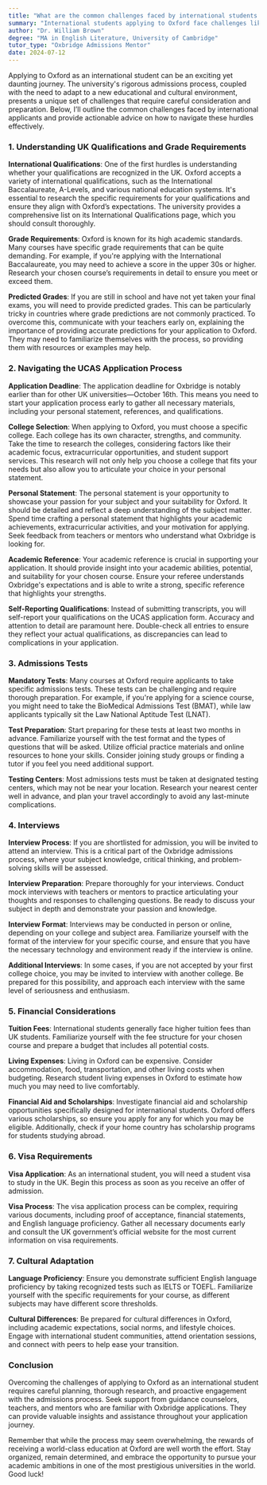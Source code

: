 ```yaml
---
title: "What are the common challenges faced by international students applying to Oxford?"
summary: "International students applying to Oxford face challenges like understanding UK qualifications, adapting to a new culture, and navigating the admissions process."
author: "Dr. William Brown"
degree: "MA in English Literature, University of Cambridge"
tutor_type: "Oxbridge Admissions Mentor"
date: 2024-07-12
---
```


Applying to Oxford as an international student can be an exciting yet daunting journey. The university's rigorous admissions process, coupled with the need to adapt to a new educational and cultural environment, presents a unique set of challenges that require careful consideration and preparation. Below, I’ll outline the common challenges faced by international applicants and provide actionable advice on how to navigate these hurdles effectively.

### 1. Understanding UK Qualifications and Grade Requirements

**International Qualifications**: One of the first hurdles is understanding whether your qualifications are recognized in the UK. Oxford accepts a variety of international qualifications, such as the International Baccalaureate, A-Levels, and various national education systems. It's essential to research the specific requirements for your qualifications and ensure they align with Oxford’s expectations. The university provides a comprehensive list on its International Qualifications page, which you should consult thoroughly.

**Grade Requirements**: Oxford is known for its high academic standards. Many courses have specific grade requirements that can be quite demanding. For example, if you're applying with the International Baccalaureate, you may need to achieve a score in the upper 30s or higher. Research your chosen course’s requirements in detail to ensure you meet or exceed them.

**Predicted Grades**: If you are still in school and have not yet taken your final exams, you will need to provide predicted grades. This can be particularly tricky in countries where grade predictions are not commonly practiced. To overcome this, communicate with your teachers early on, explaining the importance of providing accurate predictions for your application to Oxford. They may need to familiarize themselves with the process, so providing them with resources or examples may help.

### 2. Navigating the UCAS Application Process

**Application Deadline**: The application deadline for Oxbridge is notably earlier than for other UK universities—October 16th. This means you need to start your application process early to gather all necessary materials, including your personal statement, references, and qualifications.

**College Selection**: When applying to Oxford, you must choose a specific college. Each college has its own character, strengths, and community. Take the time to research the colleges, considering factors like their academic focus, extracurricular opportunities, and student support services. This research will not only help you choose a college that fits your needs but also allow you to articulate your choice in your personal statement.

**Personal Statement**: The personal statement is your opportunity to showcase your passion for your subject and your suitability for Oxford. It should be detailed and reflect a deep understanding of the subject matter. Spend time crafting a personal statement that highlights your academic achievements, extracurricular activities, and your motivation for applying. Seek feedback from teachers or mentors who understand what Oxbridge is looking for.

**Academic Reference**: Your academic reference is crucial in supporting your application. It should provide insight into your academic abilities, potential, and suitability for your chosen course. Ensure your referee understands Oxbridge's expectations and is able to write a strong, specific reference that highlights your strengths.

**Self-Reporting Qualifications**: Instead of submitting transcripts, you will self-report your qualifications on the UCAS application form. Accuracy and attention to detail are paramount here. Double-check all entries to ensure they reflect your actual qualifications, as discrepancies can lead to complications in your application.

### 3. Admissions Tests

**Mandatory Tests**: Many courses at Oxford require applicants to take specific admissions tests. These tests can be challenging and require thorough preparation. For example, if you're applying for a science course, you might need to take the BioMedical Admissions Test (BMAT), while law applicants typically sit the Law National Aptitude Test (LNAT).

**Test Preparation**: Start preparing for these tests at least two months in advance. Familiarize yourself with the test format and the types of questions that will be asked. Utilize official practice materials and online resources to hone your skills. Consider joining study groups or finding a tutor if you feel you need additional support.

**Testing Centers**: Most admissions tests must be taken at designated testing centers, which may not be near your location. Research your nearest center well in advance, and plan your travel accordingly to avoid any last-minute complications.

### 4. Interviews

**Interview Process**: If you are shortlisted for admission, you will be invited to attend an interview. This is a critical part of the Oxbridge admissions process, where your subject knowledge, critical thinking, and problem-solving skills will be assessed.

**Interview Preparation**: Prepare thoroughly for your interviews. Conduct mock interviews with teachers or mentors to practice articulating your thoughts and responses to challenging questions. Be ready to discuss your subject in depth and demonstrate your passion and knowledge.

**Interview Format**: Interviews may be conducted in person or online, depending on your college and subject area. Familiarize yourself with the format of the interview for your specific course, and ensure that you have the necessary technology and environment ready if the interview is online.

**Additional Interviews**: In some cases, if you are not accepted by your first college choice, you may be invited to interview with another college. Be prepared for this possibility, and approach each interview with the same level of seriousness and enthusiasm.

### 5. Financial Considerations

**Tuition Fees**: International students generally face higher tuition fees than UK students. Familiarize yourself with the fee structure for your chosen course and prepare a budget that includes all potential costs.

**Living Expenses**: Living in Oxford can be expensive. Consider accommodation, food, transportation, and other living costs when budgeting. Research student living expenses in Oxford to estimate how much you may need to live comfortably.

**Financial Aid and Scholarships**: Investigate financial aid and scholarship opportunities specifically designed for international students. Oxford offers various scholarships, so ensure you apply for any for which you may be eligible. Additionally, check if your home country has scholarship programs for students studying abroad.

### 6. Visa Requirements

**Visa Application**: As an international student, you will need a student visa to study in the UK. Begin this process as soon as you receive an offer of admission.

**Visa Process**: The visa application process can be complex, requiring various documents, including proof of acceptance, financial statements, and English language proficiency. Gather all necessary documents early and consult the UK government’s official website for the most current information on visa requirements.

### 7. Cultural Adaptation

**Language Proficiency**: Ensure you demonstrate sufficient English language proficiency by taking recognized tests such as IELTS or TOEFL. Familiarize yourself with the specific requirements for your course, as different subjects may have different score thresholds.

**Cultural Differences**: Be prepared for cultural differences in Oxford, including academic expectations, social norms, and lifestyle choices. Engage with international student communities, attend orientation sessions, and connect with peers to help ease your transition.

### Conclusion

Overcoming the challenges of applying to Oxford as an international student requires careful planning, thorough research, and proactive engagement with the admissions process. Seek support from guidance counselors, teachers, and mentors who are familiar with Oxbridge applications. They can provide valuable insights and assistance throughout your application journey.

Remember that while the process may seem overwhelming, the rewards of receiving a world-class education at Oxford are well worth the effort. Stay organized, remain determined, and embrace the opportunity to pursue your academic ambitions in one of the most prestigious universities in the world. Good luck!
    